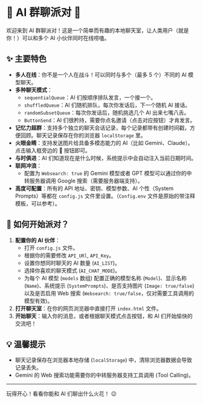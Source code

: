 # 🤖 AI 群聊派对 🎉

欢迎来到 AI 群聊派对！这是一个简单而有趣的本地聊天室，让人类用户（就是你！）可以和多个 AI 小伙伴同时在线唠嗑。

## ✨ 主要特色

*   **多人在线**：你不是一个人在战斗！可以同时与多个（最多 5 个）不同的 AI 模型聊天。
*   **多种聊天模式**：
    *   `sequentialQueue`：AI 们按顺序排队发言，一个接一个。
    *   `shuffledQueue`：AI 们随机排队，每次你发话后，下一个随机 AI 接话。
    *   `randomSubsetQueue`：每次你发话后，随机挑选几个 AI 出来七嘴八舌。
    *   `ButtonSend`：AI 们很矜持，需要你点名邀请（点击对应按钮）才肯发言。
*   **记忆力超群**：支持多个独立的聊天会话记录，每个记录都带有创建时间戳，方便回顾。聊天记录保存在你的浏览器 `localStorage` 里。
*   **火眼金睛**：支持发送图片给具备多模态能力的 AI（比如 Gemini、Claude）。点击输入框旁边的 📎 按钮即可。
*   **与时俱进**：AI 们知道现在是什么时候，系统提示中会自动注入当前日期时间。
*   **联网冲浪**：
    *   配置为 `Websearch: true` 的 Gemini 模型或者 GPT 模型可以通过你的中转服务器调用 Google 搜索（需要服务器端支持）。
*   **高度可配置**：所有的 API 地址、密钥、模型参数、AI 个性（System Prompts）等都在 `config.js` 文件里设置。（`Config.env` 文件是原始的带注释模板，可以参考）。

## 🚀 如何开始派对？

1.  **配置你的 AI 伙伴**：
    *   打开 `config.js` 文件。
    *   根据你的需要修改 `API_URl`, `API_Key`。
    *   设置你想同时聊天的 AI 数量 (`AI_LIST`)。
    *   选择你喜欢的聊天模式 (`AI_CHAT_MODE`)。
    *   为每个 AI 模型 (`models` 数组) 配置正确的模型名称 (`Model`)、显示名称 (`Name`)、系统提示 (`SystemPrompts`)、是否支持图片 (`Image: true/false`) 以及是否启用 Web 搜索 (`Websearch: true/false`，仅对需要工具调用的模型有效)。
2.  **打开聊天室**：在你的网页浏览器中直接打开 `index.html` 文件。
3.  **开始聊天**：输入你的消息，或者根据聊天模式点击按钮，和 AI 们开始愉快的交流吧！

## 💡 温馨提示

*   聊天记录保存在浏览器本地存储 (`localStorage`) 中，清除浏览器数据会导致记录丢失。
*   Gemini 的 Web 搜索功能需要你的中转服务器支持工具调用 (Tool Calling)。

---

玩得开心！看看你能和 AI 们聊出什么火花！ 😉
